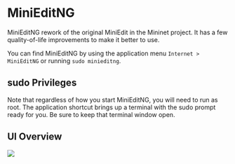 # MiniEditNG

MiniEditNG rework of the original MiniEdit in the Mininet project. It has a few quality-of-life improvements to make it better to use.

You can find MiniEditNG by using the application menu `Internet > MiniEditNG` or running `sudo minieditng`.

## sudo Privileges

Note that regardless of how you start MiniEditNG, you will need to run as root. The application shortcut brings up a terminal with the sudo prompt ready for you. Be sure to keep that terminal window open.

## UI Overview

![](../images/minieditng-1.png)